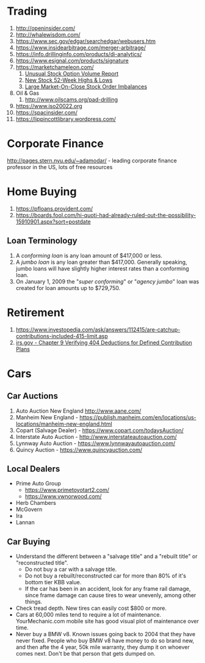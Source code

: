 # Trading
1. http://openinsider.com/
2. http://whalewisdom.com/
3. https://www.sec.gov/edgar/searchedgar/webusers.htm
4. https://www.insidearbitrage.com/merger-arbitrage/
5. https://info.drillinginfo.com/products/di-analytics/
6. https://www.esignal.com/products/signature
7. https://marketchameleon.com/
   1. [Unusual Stock Option Volume Report](https://marketchameleon.com/Reports/UnusualOptionVolumeReport)
   2. [New Stock 52-Week Highs & Lows](https://marketchameleon.com/Reports/Equity52WeekHighsAndLows)
   3. [Large Market-On-Close Stock Order Imbalances](https://marketchameleon.com/Reports/StockOrderImbalanceReport)
8. Oil & Gas
   1. http://www.oilscams.org/pad-drilling
9. https://www.iso20022.org
10. https://spacinsider.com/
11. https://lippincottlibrary.wordpress.com/

# Corporate Finance
http://pages.stern.nyu.edu/~adamodar/ - leading corporate finance professor in the US, lots of free resources
   
# Home Buying
1. https://pfloans.provident.com/
2. https://boards.fool.com/hi-quoti-had-already-ruled-out-the-possibility-15910901.aspx?sort=postdate

## Loan Terminology
1. A *conforming loan* is any loan amount of $417,000 or less.
2. A *jumbo loan* is any loan greater than $417,000. Generally speaking, jumbo loans will have slightly higher interest rates than a conforming loan.
3. On January 1, 2009 the "*super conforming*" or "*agency jumbo*" loan was created for loan amounts up to $729,750.

# Retirement
1. https://www.investopedia.com/ask/answers/112415/are-catchup-contributions-included-415-limit.asp
2. [irs.gov - Chapter 9 Verifying 404 Deductions for Defined Contribution Plans](https://www.irs.gov/pub/irs-tege/epche903.pdf)

# Cars

## Car Auctions
1. Auto Auction New England http://www.aane.com/
2. Manheim New England - https://publish.manheim.com/en/locations/us-locations/manheim-new-england.html
3. Copart (Salvage Dealer) - https://www.copart.com/todaysAuction/
4. Interstate Auto Auction - http://www.interstateautoauction.com/
5. Lynnway Auto Auction - https://www.lynnwayautoauction.com/
6. Quincy Auction - https://www.quincyauction.com/

## Local Dealers

- Prime Auto Group
  - https://www.primetoyotart2.com/
  - https://www.vwnorwood.com/
- Herb Chambers
- McGovern
- Ira
- Lannan

## Car Buying

- Understand the different between a "salvage title" and a "rebuilt title" or "reconstructed title".
    - Do not buy a car with a salvage title.
    - Do not buy a rebuilt/reconstructed car for more than 80% of it's bottom tier KBB value.
    - If the car has been in an accident, look for any frame rail damage, since frame damage can cause tires to wear unevenly, among other things.
- Check tread depth. New tires can easily cost $800 or more.
- Cars at 60,000 miles tend to require a lot of maintenance.  YourMechanic.com mobile site has good visual plot of maintenance over time.
- Never buy a BMW v8.  Known issues going back to 2004 that they have never fixed.  People who buy BMW v8 have money to do so brand new, and then afte the 4 year, 50k mile warranty, they dump it on whoever comes next.  Don't be that person that gets dumped on.
